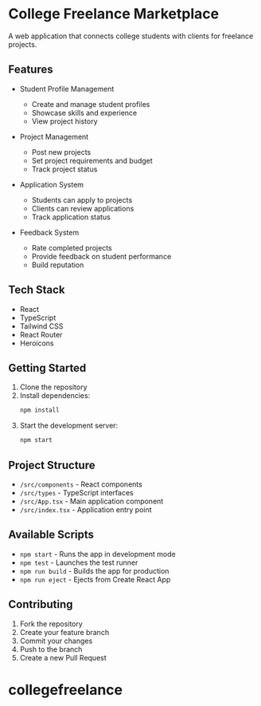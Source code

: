# College Freelance Marketplace

A web application that connects college students with clients for freelance projects.

## Features

- Student Profile Management
  - Create and manage student profiles
  - Showcase skills and experience
  - View project history

- Project Management
  - Post new projects
  - Set project requirements and budget
  - Track project status

- Application System
  - Students can apply to projects
  - Clients can review applications
  - Track application status

- Feedback System
  - Rate completed projects
  - Provide feedback on student performance
  - Build reputation

## Tech Stack

- React
- TypeScript
- Tailwind CSS
- React Router
- Heroicons

## Getting Started

1. Clone the repository
2. Install dependencies:
   ```bash
   npm install
   ```
3. Start the development server:
   ```bash
   npm start
   ```

## Project Structure

- `/src/components` - React components
- `/src/types` - TypeScript interfaces
- `/src/App.tsx` - Main application component
- `/src/index.tsx` - Application entry point

## Available Scripts

- `npm start` - Runs the app in development mode
- `npm test` - Launches the test runner
- `npm run build` - Builds the app for production
- `npm run eject` - Ejects from Create React App

## Contributing

1. Fork the repository
2. Create your feature branch
3. Commit your changes
4. Push to the branch
5. Create a new Pull Request
# collegefreelance
